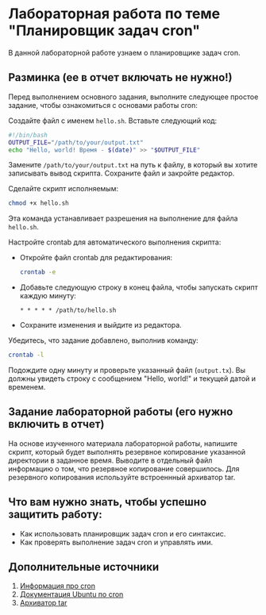# Лабораторная работа по теме "Планировщик задач cron"

В данной лабораторной работе узнаем о планировщике задач cron.

## Разминка (ее в отчет включать не нужно!)

Перед выполнением основного задания, выполните следующее простое задание, чтобы ознакомиться с основами работы cron:

Cоздайте файл с именем `hello.sh`.
Вставьте следующий код:
```bash
#!/bin/bash
OUTPUT_FILE="/path/to/your/output.txt"
echo "Hello, world! Время - $(date)" >> "$OUTPUT_FILE"
```
Замените `/path/to/your/output.txt` на путь к файлу, в который вы хотите записывать вывод скрипта.
Сохраните файл и закройте редактор.

Сделайте скрипт исполняемым:
```bash
chmod +x hello.sh
```
Эта команда устанавливает разрешения на выполнение для файла `hello.sh`.

Настройте crontab для автоматического выполнения скрипта:
   - Откройте файл crontab для редактирования:
     ```bash
     crontab -e
     ```
   - Добавьте следующую строку в конец файла, чтобы запускать скрипт каждую минуту:
     ```
     * * * * * /path/to/hello.sh
     ```
   - Сохраните изменения и выйдите из редактора.

Убедитесь, что задание добавлено, выполнив команду:
```bash
crontab -l
```

Подождите одну минуту и проверьте указанный файл (`output.tx`). Вы должны увидеть строку с сообщением "Hello, world!" и текущей датой и временем.

## Задание лабораторной работы (его нужно включить в отчет)

На основе изученного материала лабораторной работы, напишите скрипт, который будет выполнять резервное копирование указанной директории в заданное время. Выводите в отдельный файл информацию о том, что резервное копирование совершилось. Для резервного копирования используйте встроеннный архиватор tar.

## Что вам нужно знать, чтобы успешно защитить работу:

- Как использовать планировщик задач cron и его синтаксис.
- Как проверять выполнение задач cron и управлять ими.

## Дополнительные источники

1. [Информация про cron](https://se.ifmo.ru/~ad/Documentation/ABS_Guide_ru.html#CRONREF)
2. [Документация Ubuntu по cron](https://help.ubuntu.ru/wiki/cron)
3. [Архиватор tar](https://losst.pro/komanda-tar-v-linux#sintaksis-komandy-tar)
